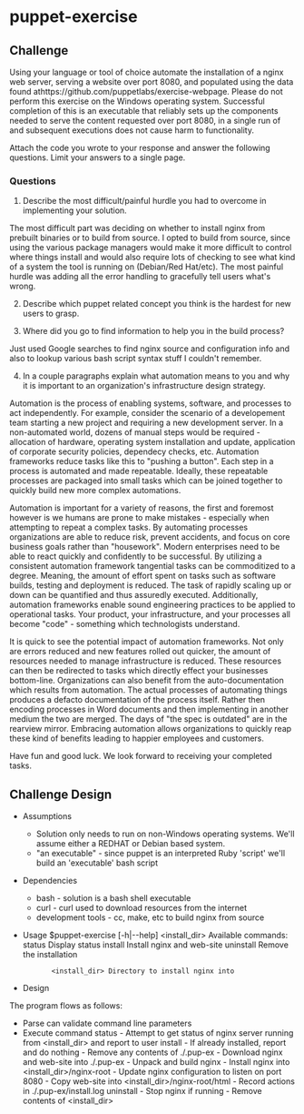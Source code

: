 puppet-exercise
===============

Challenge
---------
  Using your language or tool of choice automate the installation of a nginx web server, serving a website over port 8080, and populated using the data found athttps://github.com/puppetlabs/exercise-webpage. Please do not perform this exercise on the Windows operating system. Successful completion of this is an executable that reliably sets up the components needed to serve the content requested over port 8080, in a single run of and subsequent executions does not cause harm to functionality.

Attach the code you wrote to your response and answer the following questions. Limit your answers to a single page.

### Questions ###
1. Describe the most difficult/painful hurdle you had to overcome in implementing your solution.

  The most difficult part was deciding on whether to install nginx from prebuilt binaries or to build from source. I opted to build from source, since using the various package managers would make it more difficult to control where things install and would also require lots of checking to see what kind of a system the tool is running on (Debian/Red Hat/etc). The most painful hurdle was adding all the error handling to gracefully tell users what's wrong.

2. Describe which puppet related concept you think is the hardest for new users to grasp.

3. Where did you go to find information to help you in the build process?

  Just used Google searches to find nginx source and configuration info and also to lookup various bash script syntax stuff I couldn't remember.

4. In a couple paragraphs explain what automation means to you and why it is important to an organization's infrastructure design strategy.

  Automation is the process of enabling systems, software, and processes to act independently. For example, consider the scenario of a developement team starting a new project and requiring a new development server. 
In a non-automated world, dozens of manual steps would be required - allocation of hardware, operating system installation and update, application of corporate security policies, dependecy checks, etc. 
Automation frameworks reduce tasks like this to "pushing a button". 
Each step in a process is automated and made repeatable. Ideally, these repeatable processes are packaged into small tasks which can be joined together to quickly build new more complex automations.

  Automation is important for a variety of reasons, the first and foremost however is we humans are prone to make mistakes - especially when attempting to repeat a complex tasks. 
By automating processes organizations are able to reduce risk, prevent accidents, and focus on core business goals rather than "housework". 
Modern enterprises need to be able to react quickly and confidently to be successful. 
By utilizing a consistent automation framework tangential tasks can be commoditized to a degree. 
Meaning, the amount of effort spent on tasks such as software builds, testing and deployment is reduced. The task of rapidly scaling up or down can be quantified and thus assuredly executed. 
Additionally, automation frameworks enable sound engineering practices to be applied to operational tasks. 
Your product, your infrastructure, and your processes all become "code" - something which technologists understand.

  It is quick to see the potential impact of automation frameworks. 
Not only are errors reduced and new features rolled out quicker, the amount of resources needed to manage infrastructure is reduced. 
These resources can then be redirected to tasks which directly effect your businesses bottom-line. 
Organizations can also benefit from the auto-documentation which results from automation. 
The actual processes of automating things produces a defacto documentation of the process itself. 
Rather then encoding processes in Word documents and then implementing in another medium the two are merged. 
The days of "the spec is outdated" are in the rearview mirror. 
Embracing automation allows organizations to quickly reap these kind of benefits leading to happier employees and customers.  
  

Have fun and good luck. We look forward to receiving your completed tasks.

Challenge Design
----------------

 * Assumptions
	* Solution only needs to run on non-Windows operating systems. We'll assume either a REDHAT or Debian based system.
	* "an executable" - since puppet is an interpreted Ruby 'script' we'll build an 'executable' bash script

 * Dependencies
	* bash	- solution is a bash shell executable
	* curl	- curl used to download resources from the internet
	* development tools - cc, make, etc to build nginx from source 

 * Usage
		$puppet-exercise [-h|--help] <command> <install_dir>
		Available commands:
	  		status	Display status
	  		install	Install nginx and web-site
	  		uninstall	Remove the installation
	
			  <install_dir> Directory to install nginx into	


 * Design


  The program flows as follows:
  
  * Parse can validate command line parameters
  * Execute command
    status	- Attempt to get status of nginx server running from <install_dir> 
		  and report to user
    install	- If already installed, report and do nothing
		- Remove any contents of ./.pup-ex
		- Download nginx and web-site into ./.pup-ex
		- Unpack and build nginx
		- Install nginx into <install_dir>/nginx-root
		- Update nginx configuration to listen on port 8080
		- Copy web-site into <install_dir>/nginx-root/html
		- Record actions in ./.pup-ex/install.log
    uninstall	- Stop nginx if running
		- Remove contents of <install_dir> 

